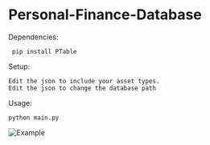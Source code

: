 # Personal-Finance-Database

Dependencies:

     pip install PTable

Setup:
  
    Edit the json to include your asset types.
    Edit the json to change the database path

Usage:
  
    python main.py

![Example](https://i.imgur.com/R392l6w.png)
